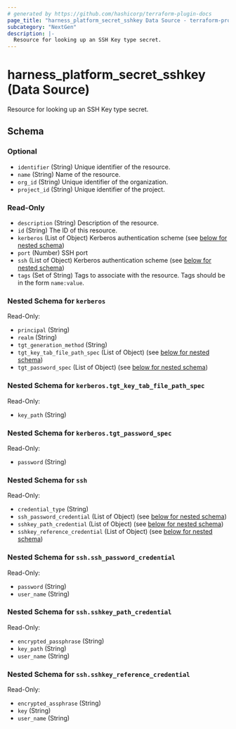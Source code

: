 ```yaml
---
# generated by https://github.com/hashicorp/terraform-plugin-docs
page_title: "harness_platform_secret_sshkey Data Source - terraform-provider-harness"
subcategory: "NextGen"
description: |-
  Resource for looking up an SSH Key type secret.
---
```


# harness_platform_secret_sshkey (Data Source)

Resource for looking up an SSH Key type secret.



<!-- schema generated by tfplugindocs -->
## Schema

### Optional

- `identifier` (String) Unique identifier of the resource.
- `name` (String) Name of the resource.
- `org_id` (String) Unique identifier of the organization.
- `project_id` (String) Unique identifier of the project.

### Read-Only

- `description` (String) Description of the resource.
- `id` (String) The ID of this resource.
- `kerberos` (List of Object) Kerberos authentication scheme (see [below for nested schema](#nestedatt--kerberos))
- `port` (Number) SSH port
- `ssh` (List of Object) Kerberos authentication scheme (see [below for nested schema](#nestedatt--ssh))
- `tags` (Set of String) Tags to associate with the resource. Tags should be in the form `name:value`.

<a id="nestedatt--kerberos"></a>
### Nested Schema for `kerberos`

Read-Only:

- `principal` (String)
- `realm` (String)
- `tgt_generation_method` (String)
- `tgt_key_tab_file_path_spec` (List of Object) (see [below for nested schema](#nestedobjatt--kerberos--tgt_key_tab_file_path_spec))
- `tgt_password_spec` (List of Object) (see [below for nested schema](#nestedobjatt--kerberos--tgt_password_spec))

<a id="nestedobjatt--kerberos--tgt_key_tab_file_path_spec"></a>
### Nested Schema for `kerberos.tgt_key_tab_file_path_spec`

Read-Only:

- `key_path` (String)


<a id="nestedobjatt--kerberos--tgt_password_spec"></a>
### Nested Schema for `kerberos.tgt_password_spec`

Read-Only:

- `password` (String)



<a id="nestedatt--ssh"></a>
### Nested Schema for `ssh`

Read-Only:

- `credential_type` (String)
- `ssh_password_credential` (List of Object) (see [below for nested schema](#nestedobjatt--ssh--ssh_password_credential))
- `sshkey_path_credential` (List of Object) (see [below for nested schema](#nestedobjatt--ssh--sshkey_path_credential))
- `sshkey_reference_credential` (List of Object) (see [below for nested schema](#nestedobjatt--ssh--sshkey_reference_credential))

<a id="nestedobjatt--ssh--ssh_password_credential"></a>
### Nested Schema for `ssh.ssh_password_credential`

Read-Only:

- `password` (String)
- `user_name` (String)


<a id="nestedobjatt--ssh--sshkey_path_credential"></a>
### Nested Schema for `ssh.sshkey_path_credential`

Read-Only:

- `encrypted_passphrase` (String)
- `key_path` (String)
- `user_name` (String)


<a id="nestedobjatt--ssh--sshkey_reference_credential"></a>
### Nested Schema for `ssh.sshkey_reference_credential`

Read-Only:

- `encrypted_assphrase` (String)
- `key` (String)
- `user_name` (String)


